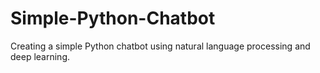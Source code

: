# Simple-Python-Chatbot

Creating a simple Python chatbot using natural language processing and deep learning.
